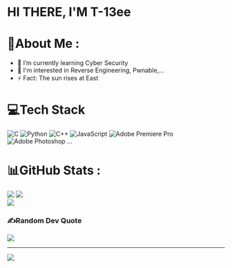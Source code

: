# HI THERE, I'M T-13ee

# 💫About Me :
- 🔭 I’m currently learning Cyber Security
- 🌱 I'm interested in Reverse Engineering, Pwnable,...
- ⚡ Fact: The sun rises at East

# 💻Tech Stack
![C](https://img.shields.io/badge/c-%2300599C.svg?style=flat-square&logo=c&logoColor=white) ![Python](https://img.shields.io/badge/python-3670A0?style=flat-square&logo=python&logoColor=ffdd54) ![C++](https://img.shields.io/badge/c++-%2300599C.svg?style=flat-square&logo=c%2B%2B&logoColor=white) ![JavaScript](https://img.shields.io/badge/javascript-%23323330.svg?style=flat-square&logo=javascript&logoColor=%23F7DF1E) ![Adobe Premiere Pro](https://img.shields.io/badge/Adobe%20Premiere%20Pro-9999FF.svg?style=flat-square&logo=Adobe%20Premiere%20Pro&logoColor=white) ![Adobe Photoshop](https://img.shields.io/badge/adobephotoshop-%2331A8FF.svg?style=flat-square&logo=adobephotoshop&logoColor=white) ...
# 📊GitHub Stats :
[![](https://github-readme-stats.vercel.app/api?username=t13ee&show_icons=true&hide_border=true&theme=tokyonight)](https://github.com/t13ee?tab=repositories)
![](https://github-readme-streak-stats.herokuapp.com/?user=t13ee&theme=radical&hide_border=true)<br/>
[![](https://github-readme-stats.vercel.app/api/top-langs/?username=t13ee&layout=compact&hide_border=true&theme=tokyonight)](https://github.com/t13ee)

### ✍️Random Dev Quote
![](https://quotes-github-readme.vercel.app/api?type=horizontal&theme=light)

---
[![](https://visitcount.itsvg.in/api?id=t13ee&label=Profile%20Views&pretty=true)](https://visitcount.itsvg.in)
